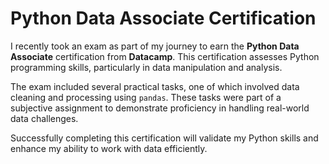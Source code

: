 </head>
<body>
    <div class="container">
        <h1>Python Data Associate Certification</h1>
        <p>I recently took an exam as part of my journey to earn the <strong>Python Data Associate</strong> certification from <strong>Datacamp</strong>. This certification assesses Python programming skills, particularly in data manipulation and analysis.</p>
        <p>The exam included several practical tasks, one of which involved data cleaning and processing using <code>pandas</code>. These tasks were part of a subjective assignment to demonstrate proficiency in handling real-world data challenges.</p>
        <p>Successfully completing this certification will validate my Python skills and enhance my ability to work with data efficiently.</p>
    </div>
</body>
</html>
